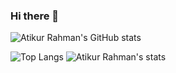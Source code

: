 ### Hi there 👋

![Atikur Rahman's GitHub stats](https://github-readme-stats.vercel.app/api?username=rahman-atik&show_icons=true&theme=dracula) 

![Top Langs](https://github-readme-stats.vercel.app/api/top-langs/?username=rahman-atik&layout=compact&theme=dracula)
![Atikur Rahman's stats](https://github-readme-stats.vercel.app/api/wakatime?username=rahman-atik&layout=compact&theme=dracula)
